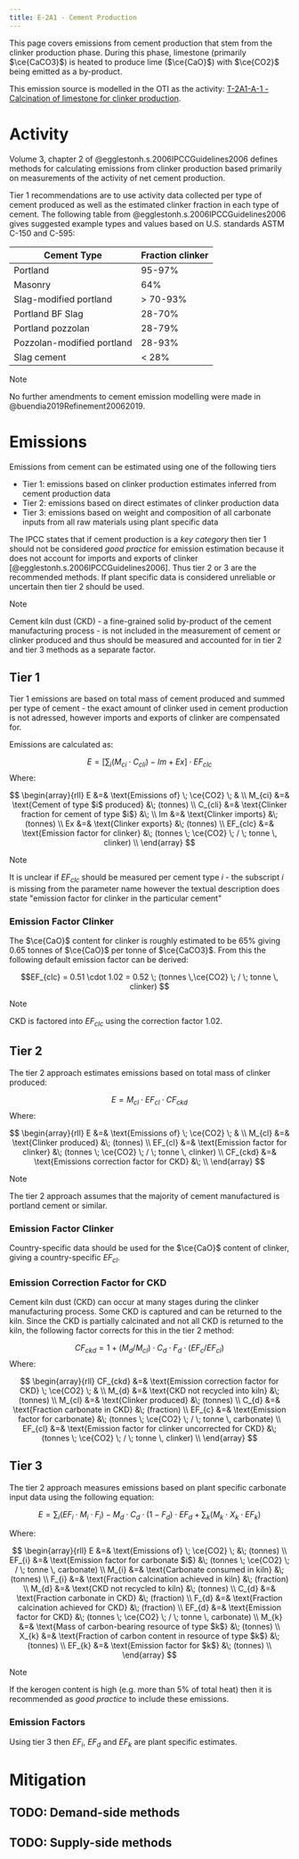 ```yaml
---
title: E-2A1 - Cement Production
---
```



This page covers emissions from cement production that stem from the clinker production phase.  During this phase, limestone (primarily $\ce{CaCO3}$) is heated to produce lime ($\ce{CaO}$) with $\ce{CO2}$ being emitted as a by-product.
 
This emission source is modelled in the OTI as the activity: [T-2A1-A-1 - Calcination of limestone for clinker production](/3-transition-elements/2-industry/2a-minerals/2a1-cement/2a1-a-01-calcination_of_limestone_for_clinker_production.md).

# Activity
Volume 3, chapter 2 of @egglestonh.s.2006IPCCGuidelines2006 defines methods for calculating emissions from clinker production based primarily on measurements of the activity of net cement production.

Tier 1 recommendations are to use activity data collected per type of cement produced as well as the estimated clinker fraction in each type of cement. The following table from @egglestonh.s.2006IPCCGuidelines2006 gives suggested example types and values based on U.S. standards ASTM C-150 and C-595:

| Cement Type                | Fraction clinker |
| -------------------------- | ---------------- |
| Portland                   | 95-97%           |
| Masonry                    | 64%              |
| Slag-modified portland     | > 70-93%         |
| Portland BF Slag           | 28-70%           |
| Portland pozzolan          | 28-79%           |
| Pozzolan-modified portland | 28-93%           |
| Slag cement                | < 28%            |


> [!note]
> No further amendments to cement emission modelling were made in @buendia2019Refinement20062019. 

# Emissions

Emissions from cement can be estimated using one of the following tiers

- Tier 1: emissions based on clinker production estimates inferred from cement production data
- Tier 2: emissions based on direct estimates of clinker production data
- Tier 3: emissions based on weight and composition of all carbonate inputs from all raw materials using plant specific data

The IPCC states that if cement production is a *key category* then tier 1 should not be considered *good practice* for emission estimation because it does not account for imports and exports of clinker [@egglestonh.s.2006IPCCGuidelines2006]. Thus tier 2 or 3 are the recommended methods. If plant specific data is considered unreliable or uncertain then tier 2 should be used.

> [!note]
> Cement kiln dust (CKD) - a fine-grained solid by-product of the cement manufacturing process - is not included in the measurement of cement or clinker produced and thus should be measured and accounted for in tier 2 and tier 3 methods as a separate factor. 


## Tier 1

Tier 1 emissions are based on total mass of cement produced and summed per type of cement - the exact amount of clinker used in cement production is not adressed, however imports and exports of clinker are compensated for.

Emissions are calculated as:

$$E = \left[ \sum_i (M_{ci} \cdot C_{cli}) - Im + Ex \right] \cdot  EF_{clc} $$
Where:

$$
\begin{array}{rll}
E &=& \text{Emissions of} \; \ce{CO2} \; &  \\
M_{ci} &=& \text{Cement of type $i$ produced} &\; (tonnes) \\
C_{cli} &=& \text{Clinker fraction for cement of type $i$} &\;  \\
Im &=& \text{Clinker imports} &\; (tonnes) \\
Ex &=& \text{Clinker exports} &\; (tonnes) \\
EF_{clc} &=& \text{Emission factor for clinker} &\; (tonnes \; \ce{CO2} \; / \; tonne \, clinker) \\
\end{array}
$$

> [!note]
> It is unclear if $EF_{clc}$ should be measured per cement type $i$ - the subscript $i$ is missing from the parameter name however the textual description does state "emission factor for clinker in the particular cement"


### Emission Factor Clinker

The $\ce{CaO}$ content for clinker is roughly estimated to be 65% giving 0.65 tonnes of $\ce{CaO}$ per tonne of $\ce{CaCO3}$. From this the following default emission factor can be derived:

$$EF_{clc} = 0.51 \cdot 1.02 = 0.52 \; (tonnes \,\ce{CO2} \; / \; tonne \, clinker) $$


> [!note]
> CKD is factored into $EF_{clc}$ using the correction factor $1.02$.


## Tier 2

The tier 2 approach estimates emissions based on total mass of clinker produced:


$$E = M_{cl} \cdot  EF_{cl} \cdot  CF_{ckd} $$
Where:

$$
\begin{array}{rll}
E &=& \text{Emissions of} \; \ce{CO2} \; &  \\
M_{cl} &=& \text{Clinker produced} &\; (tonnes) \\
EF_{cl} &=& \text{Emission factor for clinker} &\; (tonnes \; \ce{CO2} \; / \; tonne \, clinker) \\
CF_{ckd} &=& \text{Emissions correction factor for CKD} &\; \\
\end{array}
$$


> [!note]
> The tier 2 approach assumes that the majority of cement manufactured is portland cement or similar.


### Emission Factor Clinker

Country-specific data should be used for the $\ce{CaO}$ content of clinker, giving a country-specific $EF_{cl}$.

### Emission Correction Factor for CKD

Cement kiln dust (CKD) can occur at many stages during the clinker manufacturing process. Some CKD is captured and can be returned to the kiln. Since the CKD is partially calcinated and not all CKD is returned to the kiln, the following factor corrects for this in the tier 2 method:

$$CF_{ckd} = 1 + (M_d / M_{cl}) \cdot  C_{d} \cdot F_d \cdot (EF_c/EF_{cl}) $$
Where:

$$
\begin{array}{rll}
CF_{ckd} &=& \text{Emission correction factor for CKD} \; \ce{CO2} \; &  \\
M_{d} &=& \text{CKD not recycled into kiln} &\; (tonnes) \\
M_{cl} &=& \text{Clinker produced} &\; (tonnes) \\
C_{d} &=& \text{Fraction carbonate in CKD} &\; (fraction) \\
EF_{c} &=& \text{Emission factor for carbonate} &\; (tonnes \; \ce{CO2} \; / \; tonne \, carbonate) \\
EF_{cl} &=& \text{Emission factor for clinker uncorrected for CKD} &\; (tonnes \; \ce{CO2} \; / \; tonne \, clinker) \\
\end{array}
$$


##  Tier 3

The tier 2 approach measures emissions based on plant specific carbonate input data using the following equation:

$$E = \sum_i (EF_i \cdot M_i \cdot F_i) -  M_d \cdot  C_{d} \cdot (1-F_d) \cdot EF_{d} + \sum_k (M_k \cdot X_k \cdot EF_k) $$

Where:

$$
\begin{array}{rll}
E &=& \text{Emissions of} \; \ce{CO2} \; &\; (tonnes) \\
EF_{i} &=& \text{Emission factor for carbonate $i$} &\; (tonnes \; \ce{CO2} \; / \; tonne \, carbonate) \\
M_{i} &=& \text{Carbonate consumed in kiln} &\; (tonnes) \\
F_{i} &=& \text{Fraction calcination achieved in kiln} &\; (fraction) \\
M_{d} &=& \text{CKD not recycled to kiln} &\; (tonnes) \\
C_{d} &=& \text{Fraction carbonate in CKD} &\; (fraction) \\
F_{d} &=& \text{Fraction calcination achieved for CKD} &\; (fraction) \\
EF_{d} &=& \text{Emission factor for CKD} &\; (tonnes \; \ce{CO2} \; / \; tonne \, carbonate) \\
M_{k} &=& \text{Mass of carbon-bearing resource of type $k$} &\; (tonnes) \\
X_{k} &=& \text{Fraction of carbon content in resource of type $k$} &\; (tonnes) \\
EF_{k} &=& \text{Emission factor for $k$} &\; (tonnes) \\
\end{array}
$$


> [!note]
> If the kerogen content is high (e.g. more than 5% of total heat) then it is recommended as *good practice* to include these emissions.

### Emission Factors
Using tier 3 then $EF_i$, $EF_d$ and $EF_k$ are plant specific estimates.

# Mitigation

## TODO: Demand-side methods


## TODO: Supply-side methods


